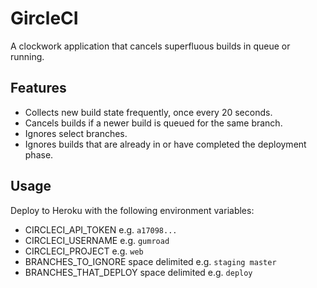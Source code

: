 # GircleCI

A clockwork application that cancels superfluous builds in queue or running.

## Features

* Collects new build state frequently, once every 20 seconds.
* Cancels builds if a newer build is queued for the same branch.
* Ignores select branches.
* Ignores builds that are already in or have completed the deployment phase.

## Usage

Deploy to Heroku with the following environment variables:

* CIRCLECI_API_TOKEN e.g. `a17098...`
* CIRCLECI_USERNAME e.g. `gumroad`
* CIRCLECI_PROJECT e.g. `web`
* BRANCHES_TO_IGNORE space delimited e.g. `staging master`
* BRANCHES_THAT_DEPLOY space delimited e.g. `deploy`
